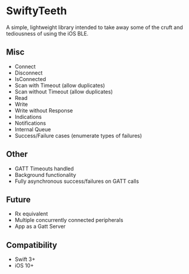 # SwiftyTeeth
A simple, lightweight library intended to take away some of the cruft and tediousness of using the iOS BLE.

## Misc
* Connect
* Disconnect
* IsConnected
* Scan with Timeout (allow duplicates)
* Scan without Timeout (allow duplicates)
* Read
* Write
* Write without Response
* Indications
* Notifications
* Internal Queue
* Success/Failure cases (enumerate types of failures)

## Other
* GATT Timeouts handled
* Background functionality
* Fully asynchronous success/failures on GATT calls

## Future
* Rx equivalent
* Multiple concurrently connected peripherals
* App as a Gatt Server

## Compatibility
* Swift 3+
* iOS 10+
